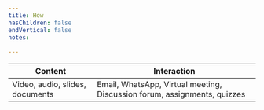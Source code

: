 ```yaml
---
title: How
hasChildren: false
endVertical: false
notes:
     
---
```

| Content | Interaction |
| --- | --- |
| Video, audio, slides, documents | Email, WhatsApp, Virtual meeting, Discussion forum, assignments, quizzes |